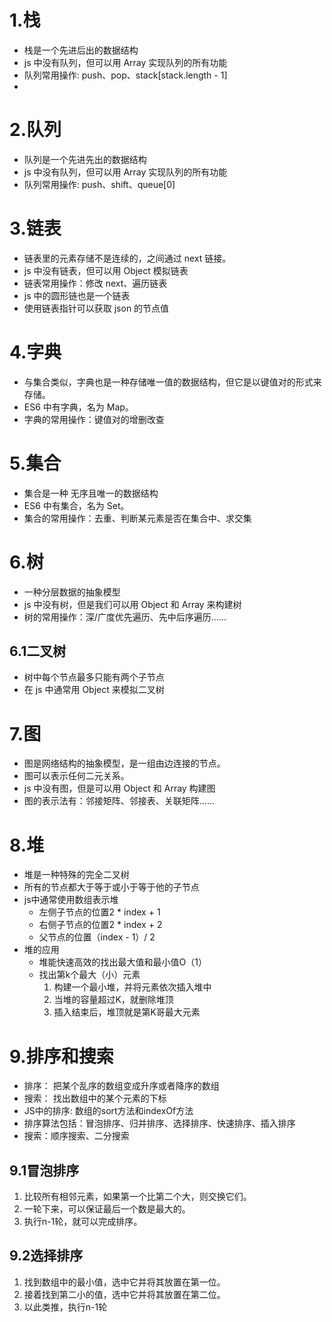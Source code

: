 # 1.栈

- 栈是一个先进后出的数据结构
- js 中没有队列，但可以用 Array 实现队列的所有功能
- 队列常用操作: push、pop、stack[stack.length - 1]
-

# 2.队列

- 队列是一个先进先出的数据结构
- js 中没有队列，但可以用 Array 实现队列的所有功能
- 队列常用操作: push、shift、queue[0]

# 3.链表

- 链表里的元素存储不是连续的，之间通过 next 链接。
- js 中没有链表，但可以用 Object 模拟链表
- 链表常用操作：修改 next、遍历链表
- js 中的圆形链也是一个链表
- 使用链表指针可以获取 json 的节点值

# 4.字典

- 与集合类似，字典也是一种存储唯一值的数据结构，但它是以键值对的形式来存储。
- ES6 中有字典，名为 Map。
- 字典的常用操作：键值对的增删改查

# 5.集合

- 集合是一种 无序且唯一的数据结构
- ES6 中有集合，名为 Set。
- 集合的常用操作：去重、判断某元素是否在集合中、求交集

# 6.树

- 一种分层数据的抽象模型
- js 中没有树，但是我们可以用 Object 和 Array 来构建树
- 树的常用操作：深/广度优先遍历、先中后序遍历......

## 6.1二叉树

- 树中每个节点最多只能有两个子节点
- 在 js 中通常用 Object 来模拟二叉树

# 7.图

- 图是网络结构的抽象模型，是一组由边连接的节点。
- 图可以表示任何二元关系。
- js 中没有图，但是可以用 Object 和 Array 构建图
- 图的表示法有：邻接矩阵、邻接表、关联矩阵......

# 8.堆
- 堆是一种特殊的完全二叉树
- 所有的节点都大于等于或小于等于他的子节点
- js中通常使用数组表示堆
  - 左侧子节点的位置2 * index + 1
  - 右侧子节点的位置2 * index + 2
  - 父节点的位置（index - 1）/ 2
- 堆的应用
  - 堆能快速高效的找出最大值和最小值O（1）
  - 找出第k个最大（小）元素
    1. 构建一个最小堆，并将元素依次插入堆中
    2. 当堆的容量超过K，就删除堆顶
    3. 插入结束后，堆顶就是第K哥最大元素


# 9.排序和搜索
- 排序： 把某个乱序的数组变成升序或者降序的数组
- 搜索： 找出数组中的某个元素的下标
- JS中的排序: 数组的sort方法和indexOf方法
- 排序算法包括：冒泡排序、归并排序、选择排序、快速排序、插入排序
- 搜索：顺序搜索、二分搜索

## 9.1冒泡排序
1. 比较所有相邻元素，如果第一个比第二个大，则交换它们。
2. 一轮下来，可以保证最后一个数是最大的。
3. 执行n-1轮，就可以完成排序。

## 9.2选择排序

1. 找到数组中的最小值，选中它并将其放置在第一位。
2. 接着找到第二小的值，选中它并将其放置在第二位。
3. 以此类推，执行n-1轮